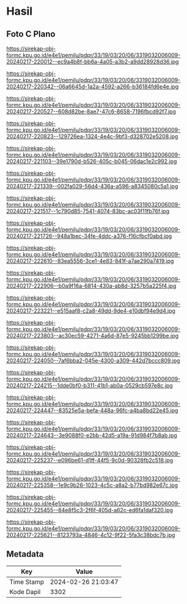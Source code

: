 # Hasil

## Foto C Plano

https://sirekap-obj-formc.kpu.go.id/e4e1/pemilu/pdpr/33/19/03/20/06/3319032006009-20240217-220012--ec9a4b8f-bb6a-4a05-a3b2-a9dd28928d36.jpg

https://sirekap-obj-formc.kpu.go.id/e4e1/pemilu/pdpr/33/19/03/20/06/3319032006009-20240217-220342--06a6645d-1a2a-4592-a266-b36184fd6e4e.jpg

https://sirekap-obj-formc.kpu.go.id/e4e1/pemilu/pdpr/33/19/03/20/06/3319032006009-20240217-220527--608d82be-8ae7-47c6-8658-7196fbcd92f7.jpg

https://sirekap-obj-formc.kpu.go.id/e4e1/pemilu/pdpr/33/19/03/20/06/3319032006009-20240217-220823--129726ea-1324-4e4c-9bf3-d328702e5208.jpg

https://sirekap-obj-formc.kpu.go.id/e4e1/pemilu/pdpr/33/19/03/20/06/3319032006009-20240217-221103--39e1790d-b526-405c-b045-06dac1e2c992.jpg

https://sirekap-obj-formc.kpu.go.id/e4e1/pemilu/pdpr/33/19/03/20/06/3319032006009-20240217-221339--002fa029-56d4-436a-a596-a8345080c5a1.jpg

https://sirekap-obj-formc.kpu.go.id/e4e1/pemilu/pdpr/33/19/03/20/06/3319032006009-20240217-221517--1c790d85-7541-4074-83bc-ac03f11fb76f.jpg

https://sirekap-obj-formc.kpu.go.id/e4e1/pemilu/pdpr/33/19/03/20/06/3319032006009-20240217-221726--948a1bec-34fe-4ddc-a376-f16cfbcf0abd.jpg

https://sirekap-obj-formc.kpu.go.id/e4e1/pemilu/pdpr/33/19/03/20/06/3319032006009-20240217-222610--83ea5556-3ce1-4e83-841f-a7ae290a7419.jpg

https://sirekap-obj-formc.kpu.go.id/e4e1/pemilu/pdpr/33/19/03/20/06/3319032006009-20240217-222906--b0a9f16a-6814-430a-ab8d-3257b5a225f4.jpg

https://sirekap-obj-formc.kpu.go.id/e4e1/pemilu/pdpr/33/19/03/20/06/3319032006009-20240217-223221--e515aaf8-c2a8-49dd-9de4-e10dbf94e9d4.jpg

https://sirekap-obj-formc.kpu.go.id/e4e1/pemilu/pdpr/33/19/03/20/06/3319032006009-20240217-223803--ac30ec59-4271-4a6d-87e5-9245bb1299be.jpg

https://sirekap-obj-formc.kpu.go.id/e4e1/pemilu/pdpr/33/19/03/20/06/3319032006009-20240217-224050--7af6bba2-045e-4300-a309-442d7bccc809.jpg

https://sirekap-obj-formc.kpu.go.id/e4e1/pemilu/pdpr/33/19/03/20/06/3319032006009-20240217-224215--1dde0bf0-b311-41b1-ab0a-0529cb597e8c.jpg

https://sirekap-obj-formc.kpu.go.id/e4e1/pemilu/pdpr/33/19/03/20/06/3319032006009-20240217-224447--83525e5a-befa-448a-96fc-a4ba8bd22e45.jpg

https://sirekap-obj-formc.kpu.go.id/e4e1/pemilu/pdpr/33/19/03/20/06/3319032006009-20240217-224643--3e9088f0-e2bb-42d5-a19a-91d984f7b8ab.jpg

https://sirekap-obj-formc.kpu.go.id/e4e1/pemilu/pdpr/33/19/03/20/06/3319032006009-20240217-225237--e096be61-d1ff-44f5-9c0d-90328fb2c518.jpg

https://sirekap-obj-formc.kpu.go.id/e4e1/pemilu/pdpr/33/19/03/20/06/3319032006009-20240217-225358--1e9c9b26-1023-4c5c-a8a2-b77bd982e67c.jpg

https://sirekap-obj-formc.kpu.go.id/e4e1/pemilu/pdpr/33/19/03/20/06/3319032006009-20240217-225455--84e8f5c3-2f6f-405d-a62c-ed6fa1daf320.jpg

https://sirekap-obj-formc.kpu.go.id/e4e1/pemilu/pdpr/33/19/03/20/06/3319032006009-20240217-225621--8123793a-4846-4c12-9f22-5fa3c38bdc7b.jpg


## Metadata

| Key        | Value               |
| ---------- | ------------------- |
| Time Stamp | 2024-02-26 21:03:47 |
| Kode Dapil | 3302                |



